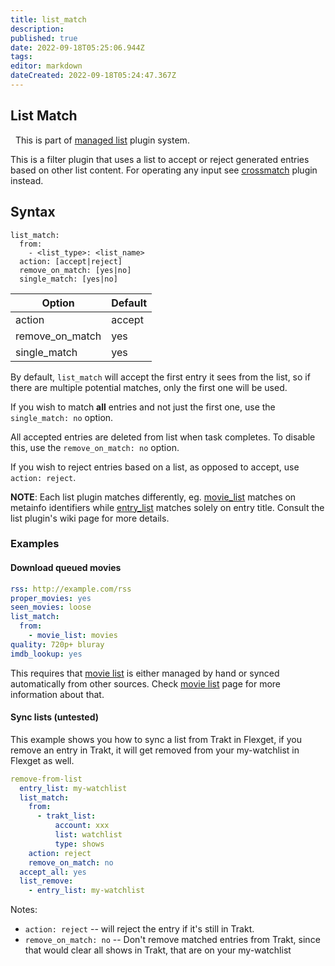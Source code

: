 ```yaml
---
title: list_match
description: 
published: true
date: 2022-09-18T05:25:06.944Z
tags: 
editor: markdown
dateCreated: 2022-09-18T05:24:47.367Z
---
```


## List Match

<div class="alert alert-success" role="info">
  
  <span class="glyphicon glyphicon glyphicon-cog"></span>
  &nbsp; This is part of [managed list](/Plugins/List) plugin system.
</div>

This is a filter plugin that uses a list to accept or reject generated entries based on other list content. For operating any input  see [crossmatch](/Plugins/crossmatch) plugin instead.

## Syntax

```text
list_match:
  from:
    - <list_type>: <list_name>
  action: [accept|reject]
  remove_on_match: [yes|no]
  single_match: [yes|no]
```

|Option|Default|
|---|---|
|action|accept|
|remove_on_match|yes|
|single_match|yes|

By default, `list_match` will accept the first entry it sees from the list, so if there are multiple potential matches, only the first one will be used.

If you wish to match **all** entries and not just the first one, use the `single_match: no` option.

All accepted entries are deleted from list when task completes. To disable this, use the `remove_on_match: no` option.

If you wish to reject entries based on a list, as opposed to accept, use `action: reject`.

**NOTE**: Each list plugin matches differently, eg. [movie_list](/Plugins/List/movie_list) matches on metainfo identifiers while [entry_list](/Plugins/List/entry_list) matches solely on entry title. Consult the list plugin's wiki page for more details.

### Examples

#### Download queued movies


```yaml
rss: http://example.com/rss
proper_movies: yes
seen_movies: loose
list_match:
  from:
    - movie_list: movies
quality: 720p+ bluray
imdb_lookup: yes
```

This requires that [movie list](/Plugins/List/movie_list) is either managed by hand or synced automatically from other sources. Check [movie list](/Plugins/List/movie_list) page for more information about that.

#### Sync lists (untested)
This example shows you how to sync a list from Trakt in Flexget, if you remove an entry in Trakt, it will get removed from your my-watchlist in Flexget as well. 

```yaml
remove-from-list
  entry_list: my-watchlist
  list_match:
    from:
      - trakt_list:
          account: xxx
          list: watchlist
          type: shows
    action: reject 
    remove_on_match: no
  accept_all: yes
  list_remove:
    - entry_list: my-watchlist
```
Notes:
* `action: reject` -- will reject the entry if it's still in Trakt.
* `remove_on_match: no` -- Don't remove matched entries from Trakt, since that would clear all shows in Trakt, that are on your my-watchlist
